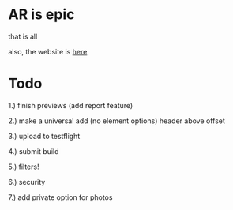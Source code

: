 # AR is epic
that is all

also, the website is [here](https://bluestarburst.github.io/ARWorld/)

# Todo
1.) finish previews (add report feature)

2.) make a universal add (no element options) header above offset

3.) upload to testflight

4.) submit build

5.) filters!

6.) security

7.) add private option for photos